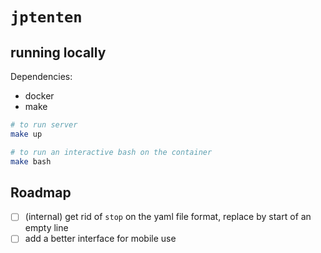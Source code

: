 # `jptenten`

## running locally

Dependencies:
- docker
- make

```bash
# to run server
make up

# to run an interactive bash on the container
make bash
```

## Roadmap

- [ ] (internal) get rid of `stop` on the yaml file format, replace by start of an empty line
- [ ] add a better interface for mobile use
